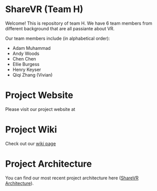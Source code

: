 # ShareVR (Team H)
Welcome! This is repository of team H. We have 6 team members from different background that are all passiante about VR.

Our team members include (in alphabetical order):
- Adam Muhammad
- Andy Woods
- Chen Chen
- Ellie Burgess
- Henry Keyser
- Qiqi Zhang (Vivian)

# Project Website
Please visit our project website at 

# Project Wiki
Check out our [wiki page](https://github.com/nuvention-web/Team-H/wiki)

# Project Architecture
You can find our most recent project architecture here ([ShareVR Architecture](https://github.com/nuvention-web/Team-H/blob/MVP-Slice/Architecture/Architecture_v2.png)).
